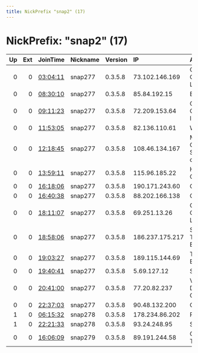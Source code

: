 ```yaml
---
title: NickPrefix "snap2" (17)
---
```


# NickPrefix: "snap2" (17)

|   Up |   Ext | JoinTime                                                                                            | Nickname   | Version   | IP              | AS                                      | CC   |   ORp |   Dirp | OS    | Contact   |   eFamMembers |
|-----:|------:|:----------------------------------------------------------------------------------------------------|:-----------|:----------|:----------------|:----------------------------------------|:-----|------:|-------:|:------|:----------|--------------:|
|    0 |     0 | [03:04:11](https://metrics.torproject.org/rs.html#details/8EA76E47BCE97FD2D33C6190DDC8EEAFE1326E5C) | snap277    | 0.3.5.8   | 73.102.146.169  | Comcast Cable Communications, LLC       | us   | 37885 |      0 | Linux | None      |             1 |
|    0 |     0 | [08:30:10](https://metrics.torproject.org/rs.html#details/718142D65DFF5FCA85D5BBD0C344D2E1C11B0296) | snap277    | 0.3.5.8   | 85.84.192.15    | Euskaltel S.A.                          | es   | 42789 |      0 | Linux | None      |             1 |
|    0 |     0 | [09:11:23](https://metrics.torproject.org/rs.html#details/0A09C00AD62BEFAE991474563B0331EF180BC319) | snap277    | 0.3.5.8   | 72.209.153.64   | Cox Communications Inc.                 | us   | 35713 |      0 | Linux | None      |             1 |
|    0 |     0 | [11:53:05](https://metrics.torproject.org/rs.html#details/A536E4A062F01EBC6CDD6CECE3DD2145C82CAC76) | snap277    | 0.3.5.8   | 82.136.110.61   | WWZ Telekom AG                          | ch   | 34991 |      0 | Linux | None      |             1 |
|    0 |     0 | [12:18:45](https://metrics.torproject.org/rs.html#details/B0190A9AFC5885CF9E658FD09436F50067E480BE) | snap277    | 0.3.5.8   | 108.46.134.167  | MCI Communications Services, Inc. d/b/a | us   | 38399 |      0 | Linux | None      |             1 |
|    0 |     0 | [13:59:11](https://metrics.torproject.org/rs.html#details/68FCE529C337D791873413C2DFA15A1F18DC78F5) | snap277    | 0.3.5.8   | 115.96.185.22   | Hathway IP Over Cable Internet          | in   | 35047 |      0 | Linux | None      |             1 |
|    0 |     0 | [16:18:06](https://metrics.torproject.org/rs.html#details/4698425715319E512F54FA19BE81F389884C6184) | snap277    | 0.3.5.8   | 190.171.243.60  | COTAS LTDA.                             | bo   | 38019 |      0 | Linux | None      |             1 |
|    0 |     0 | [16:40:38](https://metrics.torproject.org/rs.html#details/A26ECBC24C9737DA7743EBA8B8A83C7AA903CAEB) | snap277    | 0.3.5.8   | 88.202.166.138  | Openfiber B.v.                          | nl   | 42237 |      0 | Linux | None      |             1 |
|    0 |     0 | [18:11:07](https://metrics.torproject.org/rs.html#details/3DCA53A72D91DB8B6096941496ABEAF21CB518AC) | snap277    | 0.3.5.8   | 69.251.13.26    | Comcast Cable Communications, LLC       | us   | 33125 |      0 | Linux | None      |             1 |
|    0 |     0 | [18:58:06](https://metrics.torproject.org/rs.html#details/D2DFD63015BE8ADE3D6246E83AE16F3E6F399C6A) | snap277    | 0.3.5.8   | 186.237.175.217 | Superimagem Tecnologia em Eletru00F4nic | br   | 44829 |      0 | Linux | None      |             1 |
|    0 |     0 | [19:03:27](https://metrics.torproject.org/rs.html#details/C40D2BA12D49299395F1FF8DEC04DCA18AB28345) | snap277    | 0.3.5.8   | 189.115.144.69  | TELEFu00D4NICA BRASIL S.A               | br   | 44775 |      0 | Linux | None      |             1 |
|    0 |     0 | [19:40:41](https://metrics.torproject.org/rs.html#details/86655E5622CA6E8419443623D0F45F1A5F062A7A) | snap277    | 0.3.5.8   | 5.69.127.12     | Sky UK Limited                          | gb   | 34003 |      0 | Linux | None      |             1 |
|    0 |     0 | [20:41:00](https://metrics.torproject.org/rs.html#details/48B5B5F67E89167A11B0F13E34C825AF3512F7DB) | snap277    | 0.3.5.8   | 77.20.82.237    | Vodafone Kabel Deutschland GmbH         | de   | 34087 |      0 | Linux | None      |             1 |
|    0 |     0 | [22:37:03](https://metrics.torproject.org/rs.html#details/762CCC4D351775723D65B6267AEB9F1FC9BD2EE6) | snap277    | 0.3.5.8   | 90.48.132.200   | Orange                                  | fr   | 45089 |      0 | Linux | None      |             1 |
|    1 |     0 | [06:15:32](https://metrics.torproject.org/rs.html#details/DDDEA2E893093F57F34F7BFBEF96F9C6158D843B) | snap278    | 0.3.5.8   | 178.234.86.202  | Rostelecom                              | ru   | 46349 |      0 | Linux | None      |             1 |
|    1 |     0 | [22:21:33](https://metrics.torproject.org/rs.html#details/25AEA72D3642A6A1361D131B6BDB35606989B82E) | snap278    | 0.3.5.8   | 93.24.248.95    | SFR SA                                  | fr   | 32847 |      0 | Linux | None      |             1 |
|    0 |     0 | [16:06:09](https://metrics.torproject.org/rs.html#details/ED76B39D14D1408C74EEE01B4D6F9AC9A621D306) | snap279    | 0.3.5.8   | 89.191.244.58   | Ojsc oao Tattelecom                     | ru   | 42301 |      0 | Linux | None      |             1 |
